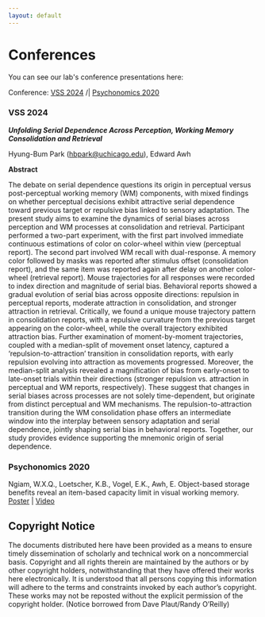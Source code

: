 ```yaml
---
layout: default
---
```


# Conferences

You can see our lab's conference presentations here:

Conference: [VSS 2024](#VSS-2024) /| [Psychonomics 2020](#Psychonomics-2020)

### VSS 2024

***Unfolding Serial Dependence Across Perception, Working Memory Consolidation and Retrieval***

Hyung-Bum Park (hbpark@uchicago.edu), Edward Awh

**Abstract**

The debate on serial dependence questions its origin in perceptual versus post-perceptual working memory (WM) components, with mixed findings on whether perceptual decisions exhibit attractive serial dependence toward previous target or repulsive bias linked to sensory adaptation. The present study aims to examine the dynamics of serial biases across perception and WM processes at consolidation and retrieval. Participant performed a two-part experiment, with the first part involved immediate continuous estimations of color on color-wheel within view (perceptual report). The second part involved WM recall with dual-response. A memory color followed by masks was reported after stimulus offset (consolidation report), and the same item was reported again after delay on another color-wheel (retrieval report). Mouse trajectories for all responses were recorded to index direction and magnitude of serial bias. Behavioral reports showed a gradual evolution of serial bias across opposite directions: repulsion in perceptual reports, moderate attraction in consolidation, and stronger attraction in retrieval. Critically, we found a unique mouse trajectory pattern in consolidation reports, with a repulsive curvature from the previous target appearing on the color-wheel, while the overall trajectory exhibited attraction bias. Further examination of moment-by-moment trajectories, coupled with a median-split of movement onset latency, captured a ‘repulsion-to-attraction’ transition in consolidation reports, with early repulsion evolving into attraction as movements progressed. Moreover, the median-split analysis revealed a magnification of bias from early-onset to late-onset trials within their directions (stronger repulsion vs. attraction in perceptual and WM reports, respectively). These suggest that changes in serial biases across processes are not solely time-dependent, but originate from distinct perceptual and WM mechanisms. The repulsion-to-attraction transition during the WM consolidation phase offers an intermediate window into the interplay between sensory adaptation and serial dependence, jointly shaping serial bias in behavioral reports. Together, our study provides evidence supporting the mnemonic origin of serial dependence.




### Psychonomics 2020

Ngiam, W.X.Q., Loetscher, K.B., Vogel, E.K., Awh, E. Object-based storage benefits reveal an item-based capacity limit in visual working memory. [Poster](/files/conferences/ngiamVSS2020.pdf) \| [Video](/files/conferences/ngiamPNOM2020.mp4)

## Copyright Notice

The documents distributed here have been provided as a means to ensure timely dissemination of scholarly and technical work on a noncommercial basis. Copyright and all rights therein are maintained by the authors or by other copyright holders, notwithstanding that they have offered their works here electronically. It is understood that all persons copying this information will adhere to the terms and constraints invoked by each author’s copyright. These works may not be reposted without the explicit permission of the copyright holder. (Notice borrowed from Dave Plaut/Randy O’Reilly)